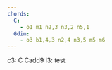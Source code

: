 ```yaml
---
chords:
  C: 
    - o1 m1 n2,3 n3,2 n5,1
  Gdim:
    - o3 b1,4,3 n2,4 n3,5 m5 m6
---
```

 
 
 
 
 
 
 
 
c3:                   C  Cadd9
l3: test

